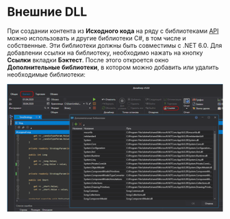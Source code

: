 # Внешние DLL

При создании контента из **Исходного кода** на ряду с библиотеками [API](StockSharpAbout.md) можно использовать и другие библиотеки C\#, в том числе и собственные. Эти библиотеки должны быть совместимы с .NET 6.0. Для добавлении ссылки на библиотеку, необходимо нажать на кнопку **Ссылки** вкладки **Бэктест**. После этого откроется окно **Дополнительные библиотеки**, в котором можно добавить или удалить необходимые библиотеки:

![Designer Add Dll Lib](../images/Designer_Add_Dll_Lib.png)
